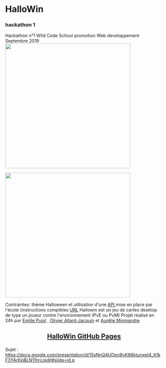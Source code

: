 # HalloWin
### hackathon 1
<p align="center">


Hackathon n°1 Wild Code School promotion Web developpement Septembre 2019
<img src="https://github.com/AurelieMio/hallowin/blob/master/Capture%20d%E2%80%99e%CC%81cran%202019-11-20%20a%CC%80%2008.28.54.png?raw=true" width="400" />

<img src="https://github.com/AurelieMio/hallowin/blob/master/Capture%20d%E2%80%99e%CC%81cran%202019-11-20%20a%CC%80%2008.28.27.png?raw=true" width="400" />
</p>
Contraintes: thème Halloween et utilisation d'une <a href="https://hackathon-wild-hackoween.herokuapp.com/"> API </a>mise en place par l'école (instructions complètes <a href="https://docs.google.com/presentation/d/15sNnQ4UOpn8vK86ktunxet4_It1kF3YArKpBLN11hrc/edit#slide=id.p">URL</a>
Hallowin est un jeu de cartes desktop de type un joueur contre l'environnement (PvE ou PvM)
Projet réalisé en 24h par 
<a href="https://github.com/EmilieWoolf/">Emilie Pujol</a> , <a href="https://github.com/Olivier9925">Olivier Allard-Jacquin</a> et
<a href="https://github.com/AurelieMio/">Aurélie Miomandre</a>

## <p align="center" ><a href="https://olivier9925.github.io/hallowin/">HalloWin GitHub Pages</a></p>




Sujet :
https://docs.google.com/presentation/d/15sNnQ4UOpn8vK86ktunxet4_It1kF3YArKpBLN11hrc/edit#slide=id.p
